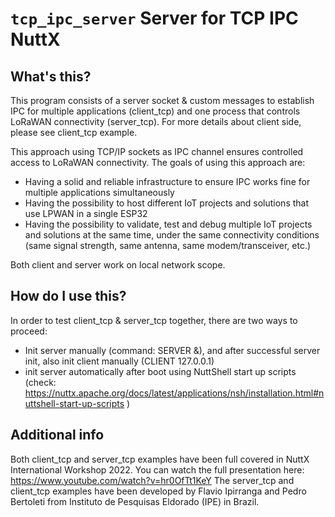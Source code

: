 # `tcp_ipc_server` Server for TCP IPC NuttX

## What's this?

This program consists of a server socket & custom messages to establish
IPC for multiple applications (client\_tcp) and one process that
controls LoRaWAN connectivity (server\_tcp). For more details about
client side, please see client\_tcp example.

This approach using TCP/IP sockets as IPC channel ensures controlled
access to LoRaWAN connectivity. The goals of using this approach are:

  - Having a solid and reliable infrastructure to ensure IPC works fine
    for multiple applications simultaneously
  - Having the possibility to host different IoT projects and solutions
    that use LPWAN in a single ESP32
  - Having the possibility to validate, test and debug multiple IoT
    projects and solutions at the same time, under the same connectivity
    conditions (same signal strength, same antenna, same
    modem/transceiver, etc.)

Both client and server work on local network scope.

## How do I use this?

In order to test client\_tcp & server\_tcp together, there are two ways
to proceed:

  - Init server manually (command: SERVER &), and after successful
    server init, also init client manually (CLIENT 127.0.0.1)
  - init server automatically after boot using NuttShell start up
    scripts (check:
    <https://nuttx.apache.org/docs/latest/applications/nsh/installation.html#nuttshell-start-up-scripts>
    )

## Additional info

Both client\_tcp and server\_tcp examples have been full covered in
NuttX International Workshop 2022. You can watch the full presentation
here: <https://www.youtube.com/watch?v=hr0OfTt1KeY> The server\_tcp and
client\_tcp examples have been developed by Flavio Ipirranga and Pedro
Bertoleti from Instituto de Pesquisas Eldorado (IPE) in Brazil.
